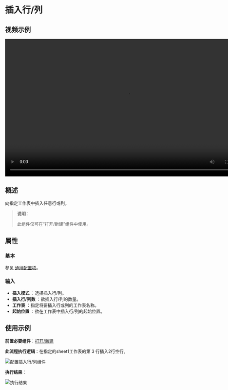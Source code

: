 # 插入行/列

## 视频示例

<video controls height='450px' width='800px' src="https://encooacademy.oss-cn-shanghai.aliyuncs.com/activity/InsertRowsOrColumns.mp4"></video>

## 概述

向指定工作表中插入任意行或列。

>**说明**：
>
>此组件仅可在“打开/新建”组件中使用。

## 属性

### 基本

参见 [通用配置项](../../Appendix/CommonConfigurationItems.md)。

### 输入

- **插入模式** ：选择插入行/列。
- **插入行/列数** ：欲插入行/列的数量。
- **工作表** ：指定将要插入行或列的工作表名称。
- **起始位置** ：欲在工作表中插入行/列的起始位置。

## 使用示例

**前置必要组件**：[打开/新建](../OfficeExcel/OpenExcel.md)

**此流程执行逻辑**：在指定的sheet1工作表的第 3 行插入2行空行。

![配置插入行/列组件](https://docimages.blob.core.chinacloudapi.cn/images/Activities/InsertRowOrColumn2.png)

**执行结果**：

![执行结果](https://docimages.blob.core.chinacloudapi.cn/images/Activities/InsertRowOrColumn3.png)
